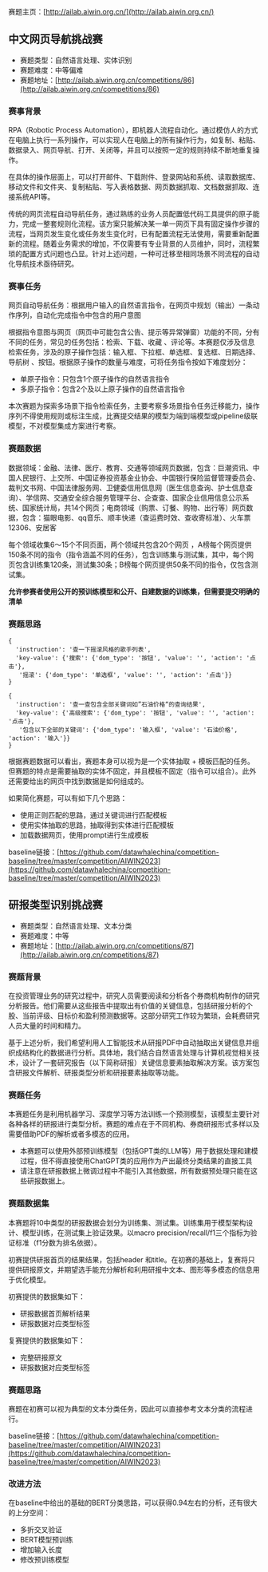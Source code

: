 <!-- 世界人工智能创新大赛AIWIN -->
<!-- 赛题介绍与比赛方案 -->
<!-- 2023-04-24 -->
<!-- <a target="_blank" href="https://www.zhihu.com/people/ashui233/">阿水</a>, <a target="_blank" href="https://www.zhihu.com/people/wang-he-13-93">鱼遇雨欲语与余</a>-->
<!--  -->

赛题主页：[http://ailab.aiwin.org.cn/](http://ailab.aiwin.org.cn/)


## 中文网页导航挑战赛

- 赛题类型：自然语言处理、实体识别
- 赛题难度：中等偏难
- 赛题地址：[http://ailab.aiwin.org.cn/competitions/86](http://ailab.aiwin.org.cn/competitions/86)

### 赛事背景
RPA（Robotic Process Automation），即机器人流程自动化。通过模仿人的方式在电脑上执行一系列操作，可以实现人在电脑上的所有操作行为，如复制、粘贴、数据录入、网页导航、打开、关闭等，并且可以按照一定的规则持续不断地重复操作。

在具体的操作层面上，可以打开邮件、下载附件、登录网站和系统、读取数据库、移动文件和文件夹、复制粘贴、写入表格数据、网页数据抓取、文档数据抓取、连接系统API等。

传统的网页流程自动导航任务，通过熟练的业务人员配置低代码工具提供的原子能力，完成一整套规则化流程。该方案只能解决某一单一网页下具有固定操作步骤的流程，当网页发生变化或任务发生变化时，已有配置流程无法使用，需要重新配置新的流程。随着业务需求的增加，不仅需要有专业背景的人员维护，同时，流程繁琐的配置方式问题也凸显。针对上述问题，一种可迁移至相同场景不同流程的自动化导航技术亟待研究。

### 赛事任务
网页自动导航任务：根据用户输入的自然语言指令，在网页中规划（输出）一条动作序列，自动化完成指令中包含的用户意图

根据指令意图与网页（网页中可能包含公告、提示等异常弹窗）功能的不同，分有不同的任务，常见的任务包括：检索、下载、收藏 、评论等。本赛题仅涉及信息检索任务，涉及的原子操作包括：输入框、下拉框、单选框、复选框、日期选择、导航树 、按钮。根据原子操作的数量与难度，可将任务指令按如下难度划分：

- 单原子指令：只包含1个原子操作的自然语言指令
- 多原子指令：包含2个及以上原子操作的自然语言指令

本次赛题为探索多场景下指令检索任务，主要考察多场景指令任务迁移能力，操作序列不得使用规则或标注生成，比赛提交结果的模型为端到端模型或pipeline级联模型，不对模型集成方案进行考察。

### 赛题数据
数据领域：金融、法律、医疗、教育、交通等领域网页数据，包含：巨潮资讯、中国人民银行、上交所、中国证券投资基金业协会、中国银行保险监督管理委员会、裁判文书网、中国法律服务网、卫健委信用信息网（医生信息查询、护士信息查询）、学信网、交通安全综合服务管理平台、企查查、国家企业信用信息公示系统、国家统计局，共14个网页；电商领域（购票、订餐、购物、出行等）网页数据，包含：猫眼电影、qq音乐、顺丰快递（查运费时效、查收寄标准）、火车票12306、安居客

每个领域收集6～15个不同页面，两个领域共包含20个网页 ，A榜每个网页提供150条不同的指令（指令涵盖不同的任务），包含训练集与测试集，其中，每个网页包含训练集120条，测试集30条；B榜每个网页提供50条不同的指令，仅包含测试集。

**允许参赛者使用公开的预训练模型和公开、自建数据的训练集，但需要提交明确的清单**

### 赛题思路

```
{
  'instruction': '查一下摇滚风格的歌手列表',
  'key-value': {'搜索': {'dom_type': '按钮', 'value': '', 'action': '点击'},
   '摇滚': {'dom_type': '单选框', 'value': '', 'action': '点击'}}
}

{
  'instruction': '查一查包含全部关键词如”石油价格“的查询结果',
  'key-value': {'高级搜索': {'dom_type': '按钮', 'value': '', 'action': '点击'},
   '包含以下全部的关键词': {'dom_type': '输入框', 'value': '石油价格', 'action': '输入'}}
}
```

根据赛题数据可以看出，赛题本身可以视为是一个实体抽取 + 模板匹配的任务。但赛题的特点是需要抽取的实体不固定，并且模板不固定（指令可以组合）。此外还需要给出的网页中找到数据是如何组成的。

如果简化赛题，可以有如下几个思路：
- 使用正则匹配的思路，通过关键词进行匹配模板
- 使用实体抽取的思路，抽取得到实体进行匹配模板
- 加载数据网页，使用prompt进行生成模板

baseline链接：[https://github.com/datawhalechina/competition-baseline/tree/master/competition/AIWIN2023](https://github.com/datawhalechina/competition-baseline/tree/master/competition/AIWIN2023)


## 研报类型识别挑战赛

- 赛题类型：自然语言处理、文本分类
- 赛题难度：中等
- 赛题地址：[http://ailab.aiwin.org.cn/competitions/87](http://ailab.aiwin.org.cn/competitions/87)

### 赛题背景

在投资管理业务的研究过程中，研究人员需要阅读和分析各个券商机构制作的研究分析报告。他们需要从这些报告中提取出有价值的关键信息，包括研报分析的个股、当前评级、目标价和盈利预测数据等。这部分研究工作较为繁琐，会耗费研究人员大量的时间和精力。

基于上述分析，我们希望利用人工智能技术从研报PDF中自动抽取出关键信息并组织成结构化的数据进行分析。具体地，我们结合自然语言处理与计算机视觉相关技术，设计了一套研究报告（以下简称研报）关键信息要素抽取解决方案。该方案包含研报文件解析、研报类型分析和研报要素抽取等功能。


### 赛题任务

本赛题任务是利用机器学习、深度学习等方法训练一个预测模型，该模型主要针对各种各样的研报进行类型分析。赛题的难点在于不同机构、券商研报形式多样以及需要借助PDF的解析或者多模态的应用。

- 本赛题可以使用外部预训练模型（包括GPT类的LLM等）用于数据处理和建模过程，但不得直接使用ChatGPT类的应用作为产出最终分类结果的直接工具
- 请注意在研报数据上微调过程中不能引入其他数据，所有数据预处理只能在这些研报数据上。

### 赛题数据集

本赛题将10中类型的研报数据会划分为训练集、测试集。训练集用于模型架构设计、模型训练，在测试集上验证效果。以macro precision/recall/f1三个指标为验证标准（f1分数为排名依据）。

初赛提供研报首页的结果结果，包括header 和title。在初赛的基础上，复赛将只提供研报原文，并期望选手能充分解析和利用研报中文本、图形等多模态的信息用于优化模型。

初赛提供的数据集如下：
- 研报数据首页解析结果
- 研报数据对应类型标签

复赛提供的数据集如下：

- 完整研报原文
- 研报数据对应类型标签

### 赛题思路

赛题在初赛可以视为典型的文本分类任务，因此可以直接参考文本分类的流程进行。

baseline链接：[https://github.com/datawhalechina/competition-baseline/tree/master/competition/AIWIN2023](https://github.com/datawhalechina/competition-baseline/tree/master/competition/AIWIN2023)

### 改进方法
在baseline中给出的基础的BERT分类思路，可以获得0.94左右的分析，还有很大的上分空间：

- 多折交叉验证
- BERT模型预训练
- 增加输入长度
- 修改预训练模型
